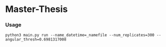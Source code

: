 # Master-Thesis

### Usage
`python3 main.py run --name_datetime=_namefile --num_replicates=300 --angular_thresh=0.6981317008`
